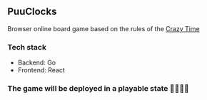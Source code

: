 ## PuuClocks

Browser online board game based on the rules of the [Crazy Time](https://boardgamegeek.com/boardgame/147614/crazy-time)

### Tech stack

- Backend: Go
- Frontend: React

### The game will be deployed in a playable state 🚧🚧🚧🚧
